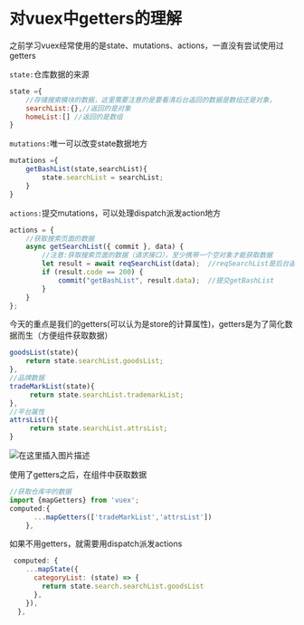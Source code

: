 # 对vuex中getters的理解

之前学习vuex经常使用的是state、mutations、actions，一直没有尝试使用过getters

`state:`仓库数据的来源

```js
state ={
	//存储搜索模块的数据，这里需要注意的是要看清后台返回的数据是数组还是对象，
	searchList:{},//返回的是对象
    homeList:[] //返回的是数组
}
```

`mutations:`唯一可以改变state数据地方

```js
mutations ={
    getBashList(state,searchList){
        state.searchList = searchList;
    }
}
```

`actions:`提交mutations，可以处理dispatch派发action地方

```js
actions = {
    //获取搜索页面的数据
    async getSearchList({ commit }, data) {
        //注意:获取搜索页面的数据（请求接口），至少携带一个空对象才能获取数据
        let result = await reqSearchList(data);  //reqSearchList是后台返回的数据
        if (result.code == 200) {
            commit("getBashList", result.data);  //提交getBashList
        }
    }
};
```

今天的重点是我们的getters(可以认为是store的计算属性)，getters是为了简化数据而生（方便组件获取数据）

```js
goodsList(state){
    return state.searchList.goodsList;
},
//品牌数据
tradeMarkList(state){
     return state.searchList.trademarkList;
},
//平台属性
attrsList(){
     return state.searchList.attrsList;
}
```

![在这里插入图片描述](https://img-blog.csdnimg.cn/ef6f8bc6716f4039b3ba2728c01250ab.png)

使用了getters之后，在组件中获取数据

```js
//获取仓库中的数据
import {mapGetters} from 'vuex';
computed:{
      ...mapGetters(['tradeMarkList','attrsList'])
    },
```

如果不用getters，就需要用dispatch派发actions

```js
 computed: {
    ...mapState({
      categoryList: (state) => {
        return state.search.searchList.goodsList
      },
    }),
  },
```

